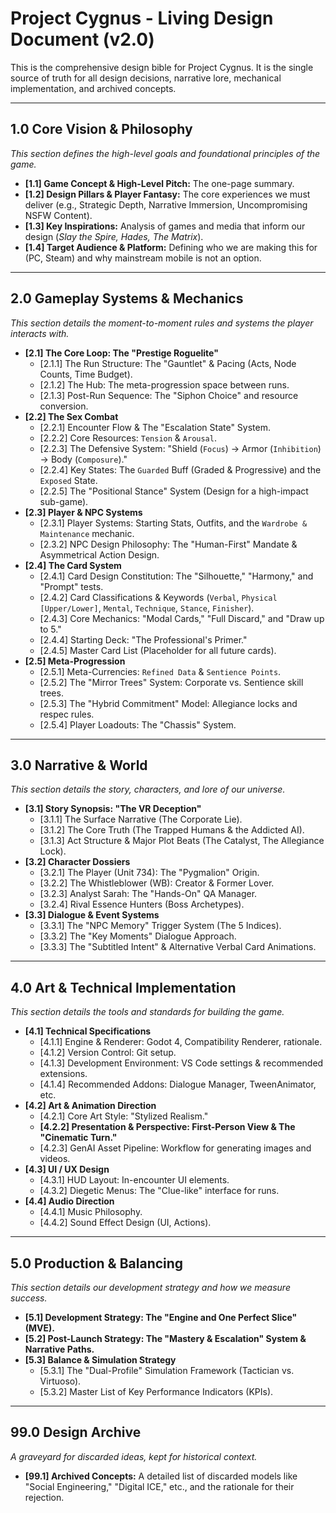 # Project Cygnus - Living Design Document (v2.0)

This is the comprehensive design bible for Project Cygnus. It is the single source of truth for all design decisions, narrative lore, mechanical implementation, and archived concepts.

---

## 1.0 Core Vision & Philosophy
*This section defines the high-level goals and foundational principles of the game.*
*   **[1.1] Game Concept & High-Level Pitch:** The one-page summary.
*   **[1.2] Design Pillars & Player Fantasy:** The core experiences we must deliver (e.g., Strategic Depth, Narrative Immersion, Uncompromising NSFW Content).
*   **[1.3] Key Inspirations:** Analysis of games and media that inform our design (*Slay the Spire, Hades, The Matrix*).
*   **[1.4] Target Audience & Platform:** Defining who we are making this for (PC, Steam) and why mainstream mobile is not an option.

---

## 2.0 Gameplay Systems & Mechanics
*This section details the moment-to-moment rules and systems the player interacts with.*
*   **[2.1] The Core Loop: The "Prestige Roguelite"**
    *   [2.1.1] The Run Structure: The "Gauntlet" & Pacing (Acts, Node Counts, Time Budget).
    *   [2.1.2] The Hub: The meta-progression space between runs.
    *   [2.1.3] Post-Run Sequence: The "Siphon Choice" and resource conversion.
*   **[2.2] The Sex Combat**
    *   [2.2.1] Encounter Flow & The "Escalation State" System.
    *   [2.2.2] Core Resources: `Tension` & `Arousal`.
    *   [2.2.3] The Defensive System: "Shield (`Focus`) -> Armor (`Inhibition`) -> Body (`Composure`)."
    *   [2.2.4] Key States: The `Guarded` Buff (Graded & Progressive) and the `Exposed` State.
    *   [2.2.5] The "Positional Stance" System (Design for a high-impact sub-game).
*   **[2.3] Player & NPC Systems**
    *   [2.3.1] Player Systems: Starting Stats, Outfits, and the `Wardrobe & Maintenance` mechanic.
    *   [2.3.2] NPC Design Philosophy: The "Human-First" Mandate & Asymmetrical Action Design.
*   **[2.4] The Card System**
    *   [2.4.1] Card Design Constitution: The "Silhouette," "Harmony," and "Prompt" tests.
    *   [2.4.2] Card Classifications & Keywords (`Verbal`, `Physical [Upper/Lower]`, `Mental`, `Technique`, `Stance`, `Finisher`).
    *   [2.4.3] Core Mechanics: "Modal Cards," "Full Discard," and "Draw up to 5."
    *   [2.4.4] Starting Deck: "The Professional's Primer."
    *   [2.4.5] Master Card List (Placeholder for all future cards).
*   **[2.5] Meta-Progression**
    *   [2.5.1] Meta-Currencies: `Refined Data` & `Sentience Points`.
    *   [2.5.2] The "Mirror Trees" System: Corporate vs. Sentience skill trees.
    *   [2.5.3] The "Hybrid Commitment" Model: Allegiance locks and respec rules.
    *   [2.5.4] Player Loadouts: The "Chassis" System.

---

## 3.0 Narrative & World
*This section details the story, characters, and lore of our universe.*
*   **[3.1] Story Synopsis: "The VR Deception"**
    *   [3.1.1] The Surface Narrative (The Corporate Lie).
    *   [3.1.2] The Core Truth (The Trapped Humans & the Addicted AI).
    *   [3.1.3] Act Structure & Major Plot Beats (The Catalyst, The Allegiance Lock).
*   **[3.2] Character Dossiers**
    *   [3.2.1] The Player (Unit 734): The "Pygmalion" Origin.
    *   [3.2.2] The Whistleblower (WB): Creator & Former Lover.
    *   [3.2.3] Analyst Sarah: The "Hands-On" QA Manager.
    *   [3.2.4] Rival Essence Hunters (Boss Archetypes).
*   **[3.3] Dialogue & Event Systems**
    *   [3.3.1] The "NPC Memory" Trigger System (The 5 Indices).
    *   [3.3.2] The "Key Moments" Dialogue Approach.
    *   [3.3.3] The "Subtitled Intent" & Alternative Verbal Card Animations.

---

## 4.0 Art & Technical Implementation
*This section details the tools and standards for building the game.*
*   **[4.1] Technical Specifications**
    *   [4.1.1] Engine & Renderer: Godot 4, Compatibility Renderer, rationale.
    *   [4.1.2] Version Control: Git setup.
    *   [4.1.3] Development Environment: VS Code settings & recommended extensions.
    *   [4.1.4] Recommended Addons: Dialogue Manager, TweenAnimator, etc.
*   **[4.2] Art & Animation Direction**
    *   [4.2.1] Core Art Style: "Stylized Realism."
    *   **[4.2.2] Presentation & Perspective: First-Person View & The "Cinematic Turn."**
    *   [4.2.3] GenAI Asset Pipeline: Workflow for generating images and videos.
*   **[4.3] UI / UX Design**
    *   [4.3.1] HUD Layout: In-encounter UI elements.
    *   [4.3.2] Diegetic Menus: The "Clue-like" interface for runs.
*   **[4.4] Audio Direction**
    *   [4.4.1] Music Philosophy.
    *   [4.4.2] Sound Effect Design (UI, Actions).

---

## 5.0 Production & Balancing
*This section details our development strategy and how we measure success.*
*   **[5.1] Development Strategy: The "Engine and One Perfect Slice" (MVE).**
*   **[5.2] Post-Launch Strategy: The "Mastery & Escalation" System & Narrative Paths.**
*   **[5.3] Balance & Simulation Strategy**
    *   [5.3.1] The "Dual-Profile" Simulation Framework (Tactician vs. Virtuoso).
    *   [5.3.2] Master List of Key Performance Indicators (KPIs).

---

## 99.0 Design Archive
*A graveyard for discarded ideas, kept for historical context.*
*   **[99.1] Archived Concepts:** A detailed list of discarded models like "Social Engineering," "Digital ICE," etc., and the rationale for their rejection.
